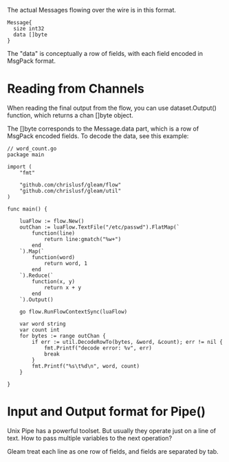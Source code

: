 The actual Messages flowing over the wire is in this format.
```
Message{
  size int32
  data []byte
}
```
The "data" is conceptually a row of fields, with each field encoded in MsgPack format.

# Reading from Channels
When reading the final output from the flow, you can use dataset.Output() function, which returns a chan []byte object.

The []byte corresponds to the Message.data part, which is a row of MsgPack encoded fields. To decode the data, see this example:
```
// word_count.go
package main

import (
	"fmt"

	"github.com/chrislusf/gleam/flow"
	"github.com/chrislusf/gleam/util"
)

func main() {

	luaFlow := flow.New()
	outChan := luaFlow.TextFile("/etc/passwd").FlatMap(`
		function(line)
			return line:gmatch("%w+")
		end
	`).Map(`
		function(word)
			return word, 1
		end
	`).Reduce(`
		function(x, y)
			return x + y
		end
	`).Output()

	go flow.RunFlowContextSync(luaFlow)

	var word string
	var count int
	for bytes := range outChan {
		if err := util.DecodeRowTo(bytes, &word, &count); err != nil {
			fmt.Printf("decode error: %v", err)
			break
		}
		fmt.Printf("%s\t%d\n", word, count)
	}

}

```

# Input and Output format for Pipe()

Unix Pipe has a powerful toolset. But usually they operate just on a line of text. How to pass multiple variables to the next operation?

Gleam treat each line as one row of fields, and fields are separated by tab.


